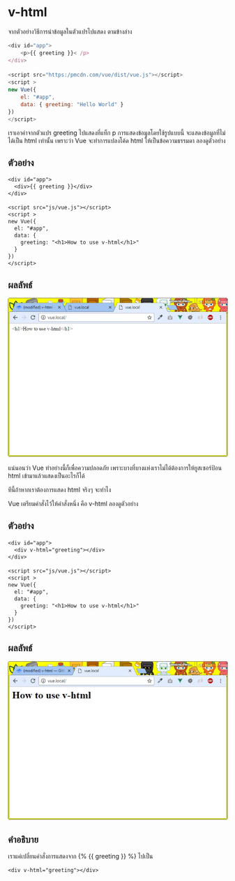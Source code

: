 # v-html

จากตัวอย่างวิธีการนำข้อมูลในตัวแปรไปแสดง ตามข้างล่าง



```js
<div id="app">
    <p>{{ greeting }}< /p>
</div>

<script src="https:/pmcdn.com/vue/dist/vue.js"></script>
<script >
new Vue({ 
    el: "#app", 
    data: { greeting: "Hello World" } 
})
</script>
```



เราเอาค่าจากตัวแปร greeting ไปแสดงที่แท็ก p  การแสดงข้อมูลโดยใช้รูปแบบนี้ จะแสดงข้อมูลที่ไม่ได้เป็น html เท่านั้น เพราะว่า Vue จะทำการแปลงโค้ด html ให้เป็นข้อความธรรมดา ลองดูตัวอย่าง

## ตัวอย่าง

```
<div id="app">
  <div>{{ greeting }}</div>
</div>

<script src="js/vue.js"></script>
<script >
new Vue({
  el: "#app",
  data: { 
    greeting: "<h1>How to use v-html</h1>"
  }
})
</script>
```

## ผลลัพธ์

![](/assets/2017-03-13_8-48-14.jpg)

แน่นอนว่า Vue ทำอย่างนี้ก็เพื่อความปลอดภัย เพราะบางที่บางแห่งเราไม่ได้ต้องการให้ยูสเซอร์ป้อน html เข้ามาแล้วแสดงเป็นอะไรก็ได้ 

ทีนี้ถ้าหากเราต้องการแสดง html จริงๆ จะทำไง 

Vue เตรียมคำสั่งไว้ให้คำสั่งหนึ่ง คือ v-html ลองดูตัวอย่าง

## ตัวอย่าง

```
<div id="app">
  <div v-html="greeting"></div>
</div>

<script src="js/vue.js"></script>
<script >
new Vue({
  el: "#app",
  data: { 
    greeting: "<h1>How to use v-html</h1>"
  }
})
</script>
```

## ผลลัพธ์

![](/assets/2017-03-13_8-55-39.jpg)



## คำอธิบาย

เราแค่เปลี่ยนคำสั่งการแสดงจาก {% {{ greeting }} %} ไปเป็น 

```
<div v-html="greeting"></div>
```
















